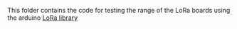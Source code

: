 This folder contains the code for testing the range of the LoRa boards using the arduino [LoRa library](https://github.com/sandeepmistry/arduino-LoRa)
